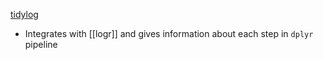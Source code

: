 [tidylog](https://cran.r-project.org/web/packages/tidylog/readme/README.html)

- Integrates with [[logr]] and gives information about each step in `dplyr` pipeline